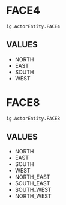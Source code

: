 # FACE4
`ig.ActorEntity.FACE4`

## VALUES

- NORTH
- EAST
- SOUTH
- WEST


# FACE8
`ig.ActorEntity.FACE8`

## VALUES

- NORTH
- EAST
- SOUTH
- WEST
- NORTH_EAST
- SOUTH_EAST
- SOUTH_WEST
- NORTH_WEST